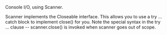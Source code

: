 Console I/O, using Scanner.

Scanner implements the Closeable interface. This allows you to use a try ... catch block to implement
close() for you. Note the special syntax in the try ... clause -- scanner.close() is invoked when
scanner goes out of scope.